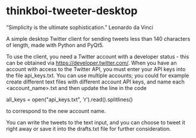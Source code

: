 # thinkboi-tweeter-desktop

“Simplicity is the ultimate sophistication.” Leonardo da Vinci

A simple desktop Twitter client for sending tweets less than 140 characters of length, made with Python and PyQt5.

To use the client, you need a Twitter account with a developer status - this can be obtained via https://developer.twitter.com/. 
When you have an account with access to the Twitter API, you must enter your API keys into the file api_keys.txt. You can use multiple accounts; you could for example create different text files with different account API keys, and name each <account_name>.txt and then update the line in the code 

all_keys = open("api_keys.txt", 'r').read().splitlines()

to correspond to the new account name. 

You can write the tweets to the text input, and you can choose to tweet it right away or save it into the drafts.txt file for further consideration. 
